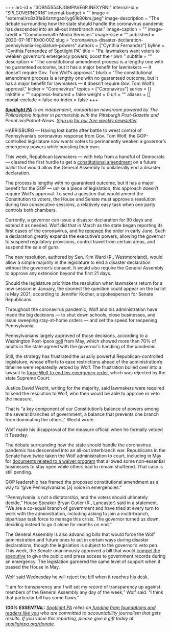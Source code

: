 +++
arc-id = "3DBN5S54FJGMPAVE6PJNEXYRNI"
internal-id = "SPLGOVERNOR16"
internal-budget = ""
image = "external/rc8z31a84zrtngaz4yg61k80km.jpeg"
image-description = "The debate surrounding how the state should handle the coronavirus pandemic has descended into an all-out interbranch war."
image-caption = ""
image-credit = "Commonwealth Media Services"
image-size = ""
published = 2020-07-16T10:00:00Z
slug = "coronavirus-disaster-declaration-pennsylvania-legislature-powers"
authors = ["Cynthia Fernandez"]
byline = "Cynthia Fernandez of Spotlight PA"
title = "Pa. lawmakers want voters to weaken governor’s emergency powers, boost their own "
subtitle = ""
description = "The constitutional amendment process is a lengthy one with no guaranteed outcome, but it has a major benefit for lawmakers — it doesn’t require Gov. Tom Wolf’s approval."
blurb = "The constitutional amendment process is a lengthy one with no guaranteed outcome, but it has a major benefit for lawmakers — it doesn’t require Gov. Tom Wolf’s approval."
kicker = "Coronavirus"
topics = ["Coronavirus"]
series = []
linktitle = ""
suppress-featured = false
weight = 0
url = ""
aliases = []
modal-exclude = false
no-index = false
+++

<a href="https://www.spotlightpa.org/"><i><b>Spotlight PA</b></i></a><i> is an independent, nonpartisan newsroom powered by The Philadelphia Inquirer in partnership with the Pittsburgh Post-Gazette and PennLive/Patriot-News. </i><a href="https://www.spotlightpa.org/newsletters"><i>Sign up for our free weekly newsletter</i></a><i>.</i>

HARRISBURG — Having lost battle after battle to wrest control of Pennsylvania’s coronavirus response from Gov. Tom Wolf, the GOP-controlled legislature now wants voters to permanently weaken a governor’s emergency powers while boosting their own.

This week, Republican lawmakers — with help from a handful of Democrats — cleared the first hurdle to get a <a href="https://www.legis.state.pa.us/cfdocs/billInfo/BillInfo.cfm?syear=2019&sind=0&body=S&type=B&bn=1166" target=_blank>constitutional amendment</a> on a future ballot that would allow the General Assembly to unilaterally end a disaster declaration.

The process is lengthy with no guaranteed outcome, but it has a major benefit for the GOP — unlike a piece of legislation, this approach doesn’t require Wolf’s approval. To send a question that would amend the Constitution to voters, the House and Senate must approve a resolution during two consecutive sessions, a relatively easy task when one party controls both chambers.

Currently, a governor can issue a disaster declaration for 90 days and extend it as needed. Wolf did that in March as the state began reporting its first cases of the coronavirus, and he <a href="https://web.archive.org/web/20230117110912/https://www.governor.pa.gov/newsroom/gov-wolf-renews-covid-19-disaster-declaration-for-state-response-and-recovery-stay-at-home-order-ends-june-4/">renewed</a> the order in early June. Such a declaration greatly expands the executive’s powers, allowing the governor to suspend regulatory provisions, control travel from certain areas, and suspend the sale of guns.

<script src="https://www.spotlightpa.org/embed.js" async></script><div data-spl-embed-version="1" data-spl-src="https://www.spotlightpa.org/embeds/donate/"></div>


The new resolution, authored by Sen. Kim Ward (R., Westmoreland), would allow a simple majority in the legislature to end a disaster declaration without the governor’s consent. It would also require the General Assembly to approve any extension beyond the first 21 days.

Should the legislature prioritize the resolution when lawmakers return for a new session in January, the soonest the question could appear on the ballot is May 2021, according to Jennifer Kocher, a spokesperson for Senate Republicans.

Throughout the coronavirus pandemic, Wolf and his administration have made the big decisions — to shut down schools, close businesses, and issue sweeping stay-at-home orders — and set the speed for reopening Pennsylvania.

Pennsylvanians largely approved of those decisions, according to a Washington Post-Ipsos <a href="https://www.washingtonpost.com/context/washington-post-ipsos-coronavirus-employment-survey-april-27-may-4/4bd8dd8b-1257-4d5f-b3c1-0af6c38f060d/?itid=lk_inline_manual_2">poll</a> from May, which showed more than 70% of adults in the state agreed with the governor’s handling of the pandemic.

Still, the strategy has frustrated<b> </b>the usually powerful Republican-controlled legislature, whose efforts to ease restrictions ahead of the administration’s timeline were repeatedly vetoed by Wolf. The frustration boiled over into a lawsuit to <a href="https://www.spotlightpa.org/news/2020/07/pennsylvania-coronavirus-disaster-declaration-supreme-court-ruling/">force Wolf to end his emergency order</a>, which was rejected by the state Supreme Court.

Justice David Wecht, writing for the majority, said lawmakers were required to send the resolution to Wolf, who then would be able to approve or veto the measure.

That is “a key component of our Constitution’s balance of powers among the several branches of government, a balance that prevents one branch from dominating the others,” Wecht wrote.

Wolf made his disapproval of the measure official when he formally vetoed it Tuesday.

The debate surrounding how the state should handle the coronavirus pandemic has descended into an all-out interbranch war. Republicans in the Senate have twice taken the Wolf administration to court, including in May for <a href="https://www.spotlightpa.org/news/2020/05/pennsylvania-business-waiver-court-gop-tom-wolf/" target=_blank>documents related to a waiver program</a> that allowed some non-essential businesses to stay open while others had to remain shuttered. That case is still pending.

<script src="https://www.spotlightpa.org/embed.js" async></script><div data-spl-embed-version="1" data-spl-src="https://www.spotlightpa.org/embeds/newsletter/"></div>


GOP leadership has framed the proposed constitutional amendment as a way to “give Pennsylvanians [a] voice in emergencies.”

“Pennsylvania is not a dictatorship, and the voters should ultimately decide,” House Speaker Bryan Cutler (R., Lancaster) said in a statement. “We are a co-equal branch of government and have tried at every turn to work with the administration, including asking to join a multi-branch, bipartisan task force to manage this crisis. The governor turned us down, deciding instead to go it alone for months on end.”

The General Assembly is also advancing bills that would force the Wolf administration and future ones to act in certain ways during disaster declarations, though the legislation is subject to the governor’s veto pen. This week, the Senate unanimously approved a bill that would <a href="https://www.spotlightpa.org/news/2020/03/coronavirus-tom-wolf-emergency-powers-pennsylvania/">compel the executive</a> to give the public and press access to government records during an emergency. The legislation garnered the same level of support when it passed the House in May. 

Wolf said Wednesday he will reject the bill when it reaches his desk. 

“I am for transparency and I will set my record of transparency up against members of the General Assembly any day of the week,” Wolf said. “I think that particular bill has some flaws.”

<i><b>100% ESSENTIAL:</b></i> <a href="https://www.spotlightpa.org/"><i>Spotlight PA</i></a><i> relies on</i><a href="https://www.spotlightpa.org/support"><i> funding from foundations and readers like you</i></a><i> who are committed to accountability journalism that gets results. If you value this reporting, please give a gift today at </i><a href="http://spotlightpa.org/donate"><i>spotlightpa.org/donate</i></a><i>.</i>

<script src="https://www.spotlightpa.org/embed.js" async></script><div data-spl-embed-version="1" data-spl-src="https://www.spotlightpa.org/embeds/tips/?tip_text=Do%20you%20have%20a%20tip%20about%20%3Cb%3Ehow%20Pa.'s%20government%20is%20responding%20to%20the%20coronavirus%3C%2Fb%3E%3F%20Tell%20us."></div>

